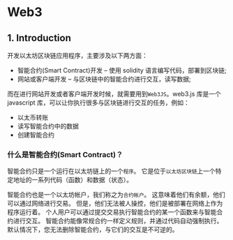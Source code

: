 # Web3 

## 1. Introduction

开发以太坊区块链应用程序，主要涉及以下两方面：
- 智能合约(Smart Contract)开发 – 使用 solidity 语言编写代码，部署到区块链;
- 网站或客户端开发 – 与区块链中的智能合约进行交互，读写数据;

而在进行网站开发或者客户端开发时候，就需要用到```Web3JS```。web3.js 库是一个 javascript 库，可以让你执行很多与区块链进行交互的任务，例如：

- 以太币转账
- 读写智能合约中的数据
- 创建智能合约


### 什么是智能合约(Smart Contract)？
智能合约只是一个运行在以太坊链上的一个```程序```。 它是位于```以太坊区块链```上一个特定地址的一系列代码（函数）和数据（状态）。

智能合约也是一个以太坊帐户，我们称之为```合约帐户```。 这意味着他们有余额，他们可以通过网络进行交易。 但是，他们无法被人操控，他们是被部署在网络上作为程序运行着。 个人用户可以通过提交交易执行智能合约的某一个函数来与智能合约进行交互。 智能合约能像常规合约一样定义规则，并通过代码自动强制执行。 默认情况下，您无法删除智能合约，与它们的交互是不可逆的。
